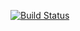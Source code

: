 [![Build Status](https://travis-ci.org/djindjic/metabolicjs.svg?branch=master)](https://travis-ci.org/djindjic/metabolicjs)
